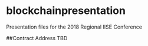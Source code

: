 # blockchainpresentation
Presentation files for the 2018 Regional IISE Conference

##Contract Address
TBD
